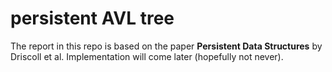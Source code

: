 # persistent AVL tree
The report in this repo is based on the paper **Persistent Data Structures** by Driscoll et al. Implementation will come later (hopefully not never).

